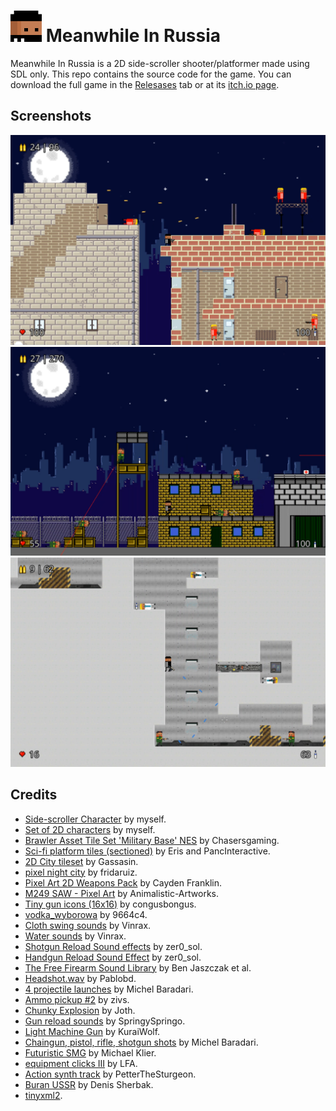 # <img src="icon.png" width="50"/> Meanwhile In Russia
Meanwhile In Russia is a 2D side-scroller shooter/platformer made using SDL only. This repo contains the source code for the game. You can download the full game in the [Relesases](https://github.com/davidaf3/MeanwhileInRussia/releases) tab or at its [itch.io page](https://davidaf3.itch.io/meanwhileinrussia).

## Screenshots
<img src="screenshots/screenshot1.PNG" alt="screenshot1" width="800"/>
<img src="screenshots/screenshot2.PNG" alt="screenshot2" width="800"/>
<img src="screenshots/screenshot3.PNG" alt="screenshot3" width="800"/>


## Credits
- [Side-scroller Character](https://opengameart.org/content/side-scroller-character) by myself.
- [Set of 2D characters](https://opengameart.org/content/set-of-2d-characters) by myself.
- [Brawler Asset Tile Set 'Military Base' NES](https://opengameart.org/content/brawler-asset-tile-set-military-base-nes) by Chasersgaming.
- [Sci-fi platform tiles (sectioned)](https://opengameart.org/content/sci-fi-platform-tiles-sectioned) by Eris and PancInteractive.
- [2D City tileset](https://opengameart.org/content/2d-city-tileset) by Gassasin.
- [pixel night city](https://opengameart.org/content/pixel-night-city) by fridaruiz.
- [Pixel Art 2D Weapons Pack](https://opengameart.org/content/pixel-art-2d-weapons-pack) by Cayden Franklin.
- [M249 SAW - Pixel Art](https://www.deviantart.com/animalistic-artworks/art/M249-SAW-Pixel-Art-586562401) by Animalistic-Artworks.
- [Tiny gun icons (16x16)](https://opengameart.org/content/tiny-gun-icons-16x16) by congusbongus.
- [vodka_wyborowa](http://pixelartmaker.com/art/21ae4da0250f895) by 9664c4.
- [Cloth swing sounds](https://opengameart.org/content/cloth-swing-sounds) by Vinrax.
- [Water sounds](https://opengameart.org/content/water-sounds) by Vinrax.
- [Shotgun Reload Sound effects](https://opengameart.org/content/shotgun-reload-sound-effects) by zer0_sol.
- [Handgun Reload Sound Effect](https://opengameart.org/content/handgun-reload-sound-effect) by zer0_sol.
- [The Free Firearm Sound Library](https://opengameart.org/content/the-free-firearm-sound-library) by Ben Jaszczak et al.
- [Headshot.wav](https://freesound.org/people/Pablobd/sounds/511194/) by Pablobd.
- [4 projectile launches](https://opengameart.org/content/4-projectile-launches) by Michel Baradari.
- [Ammo pickup #2](https://freesound.org/people/zivs/sounds/433771/) by zivs.
- [Chunky Explosion](https://opengameart.org/content/chunky-explosion) by Joth.
- [Gun reload sounds](https://opengameart.org/content/gun-reload-sounds) by SpringySpringo.
- [Light Machine Gun](https://opengameart.org/content/light-machine-gun) by KuraiWolf.
- [Chaingun, pistol, rifle, shotgun shots](https://opengameart.org/content/chaingun-pistol-rifle-shotgun-shots) by Michel Baradari.
- [Futuristic SMG](https://opengameart.org/content/futuristic-smg) by Michael Klier.
- [equipment clicks III](https://opengameart.org/content/equipment-clicks-iii) by LFA.
- [Action synth track](https://opengameart.org/content/action-synth-track) by PetterTheSturgeon.
- [Buran USSR](https://www.dafont.com/es/buran-ussr.font) by Denis Sherbak.
- [tinyxml2](https://github.com/leethomason/tinyxml2).